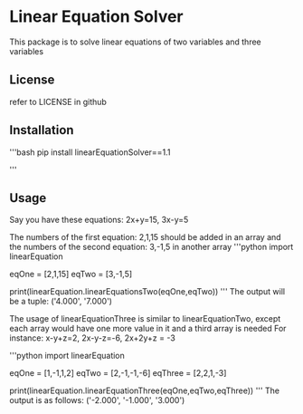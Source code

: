 # Linear Equation Solver

This package is to solve linear equations of two variables and three variables

## License

refer to LICENSE in github

## Installation

'''bash
pip install linearEquationSolver==1.1

'''

## Usage

Say you have these equations: 2x+y=15, 3x-y=5

The numbers of the first equation: 2,1,15 should be added in an array and the numbers of the second equation: 3,-1,5 in another array
'''python
import linearEquation

eqOne = [2,1,15]
eqTwo = [3,-1,5]

print(linearEquation.linearEquationsTwo(eqOne,eqTwo))
'''
The output will be a tuple: ('4.000', '7.000')

The usage of linearEquationThree is similar to linearEquationTwo, except each array would have one more value in it and a third array is needed
For instance: x-y+z=2, 2x-y-z=-6, 2x+2y+z = -3

'''python
import linearEquation

eqOne = [1,-1,1,2]
eqTwo = [2,-1,-1,-6]
eqThree = [2,2,1,-3]

print(linearEquation.linearEquationThree(eqOne,eqTwo,eqThree))
'''
The output is as follows: ('-2.000', '-1.000', '3.000')
